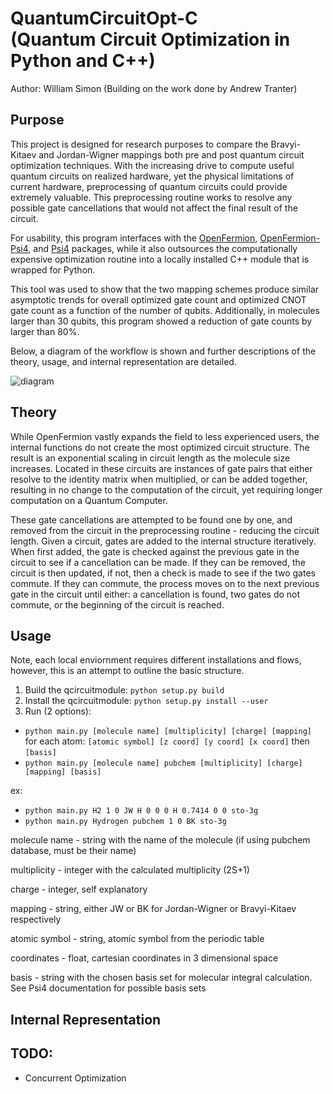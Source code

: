 # QuantumCircuitOpt-C <br> (Quantum Circuit Optimization in Python and C++)

Author: William Simon (Building on the work done by Andrew Tranter)

## Purpose
This project is designed for research purposes to compare the Bravyi-Kitaev and Jordan-Wigner mappings both
pre and post quantum circuit optimization techniques. With the increasing drive to compute useful quantum 
circuits on realized hardware, yet the physical limitations of current hardware, preprocessing of quantum circuits 
could provide extremely valuable. This preprocessing routine works to resolve any possible gate cancellations that
would not affect the final result of the circuit. 

For usability, this program interfaces with the [OpenFermion](https://github.com/quantumlib/OpenFermion), 
[OpenFermion-Psi4](https://github.com/quantumlib/OpenFermion-Psi4), and
[Psi4](http://psicode.org/) packages, while it also outsources the computationally expensive optimization
routine into a locally installed C++ module that is wrapped for Python. 

This tool was used to show that the two mapping schemes produce similar asymptotic trends for overall optimized gate 
count and optimized CNOT gate count as a function of the number of qubits. Additionally, in molecules larger than 
30 qubits, this program showed a reduction of gate counts by larger than 80%. 

Below, a diagram of the workflow is shown and further descriptions of the theory, usage, and internal representation
are detailed.

![diagram](https://github.com/simonwa7/QuantumCircuitOpt-C/blob/parallel-lists/QCircuitOpt.jpg "Diagram")

## Theory
While OpenFermion vastly expands the field to less experienced users, the internal functions do not create the most
optimized circuit structure. The result is an exponential scaling in circuit length as the molecule size increases. 
Located in these circuits are instances of gate pairs that either resolve to the identity matrix when multiplied, or
can be added together, resulting in no change to the computation of the circuit, yet requiring longer computation on 
a Quantum Computer.

These gate cancellations are attempted to be found one by one, and removed from the circuit in the preprocessing 
routine - reducing the circuit length. Given a circuit, gates are added to the internal structure iteratively. When
first added, the gate is checked against the previous gate in the circuit to see if a cancellation can be made. If they
can be removed, the circuit is then updated, if not, then a check is made to see if the two gates commute. If they can
commute, the process moves on to the next previous gate in the circuit until either: a cancellation is found, two gates
do not commute, or the beginning of the circuit is reached. 

## Usage
Note, each local enviornment requires different installations and flows, however, this is an attempt to outline the basic
structure.

1. Build the qcircuitmodule: `python setup.py build`
2. Install the qcircuitmodule: `python setup.py install --user`
3. Run (2 options): 
  * `python main.py [molecule name] [multiplicity] [charge] [mapping]` for each atom: `[atomic symbol] [z coord] [y coord] [x coord]` then `[basis]`
  * `python main.py [molecule name] pubchem [multiplicity] [charge] [mapping] [basis]`
  
  ex: 
  * `python main.py H2 1 0 JW H 0 0 0 H 0.7414 0 0 sto-3g`
  * `python main.py Hydrogen pubchem 1 0 BK sto-3g`
  
molecule name - string with the name of the molecule (if using pubchem database, must be their name)

multiplicity - integer with the calculated multiplicity (2S+1)

charge - integer, self explanatory

mapping - string, either JW or BK for Jordan-Wigner or Bravyi-Kitaev respectively

atomic symbol - string, atomic symbol from the periodic table

coordinates - float, cartesian coordinates in 3 dimensional space

basis - string with the chosen basis set for molecular integral calculation. See Psi4 documentation for possible basis sets

## Internal Representation


## TODO:
  * Concurrent Optimization


